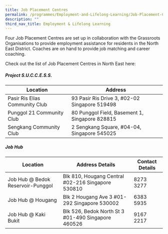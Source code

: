 ```yaml
---
title: Job Placement Centres
permalink: /programmes/Employment-and-Lifelong-Learning/Job-Placement-Centres
description: ""
third_nav_title: Employment & Lifelong Learning
---
```

Four Job Placement Centres are set up in collaboration with the Grassroots Organisations to provide employment assistance for residents in the North East District. Coaches are on hand to provide job matching and career coaching. 

Check out the list of Job Placement Centres in North East here:

##### Project S.U.C.C.E.S.S.

| Location | Address |
| -------- | -------- |
| Pasir Ris Elias Community Club | 93 Pasir Ris Drive 3, #02-02 Singapore 519498 |
| Punggol 21 Community Club | 80 Punggol Field, Basement 1, Singapore 828815 |
| Sengkang Community Club | 2 Sengkang Square, #04-04, Singapore 545025 |

##### Job Hub


| Location | Address Details | Contact Details
| -------- | -------- | ------- |
| Job Hub @ Bedok Reservoir-Punggol | Blk 810, Hougang Central #02-216 Singapore 530810 | 8273 3277 |
| Job Hub @ Hougang | Blk 2 Hougang Ave 3 #01-292 Singapore 530002 | 6383 5935 |
| Job Hub @ Kaki Bukit | Blk 526, Bedok North St 3 #01-490 Singapore 460526 | 9167 2217 |